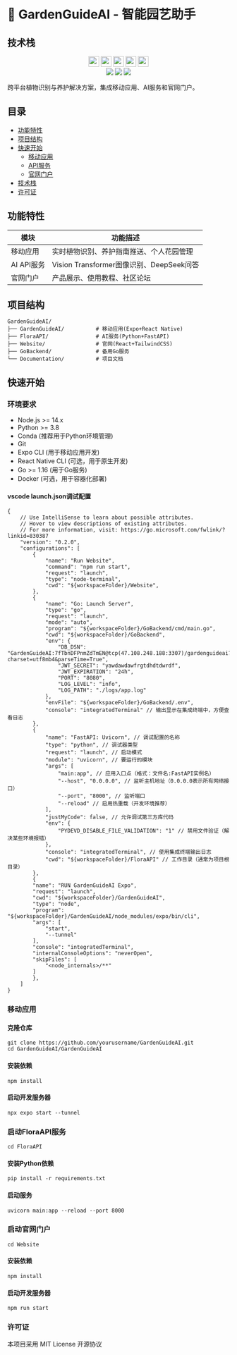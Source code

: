 <!--
 * @Author: Jeffrey Zhu JeffreyZhu0201@gmail.com
 * @Date: 2025-08-29 02:12:37
 * @LastEditors: Jeffrey Zhu JeffreyZhu0201@gmail.com
 * @LastEditTime: 2025-08-31 08:39:55
 * @FilePath: /GardenGuideAI/README.md
 * @Description: 园艺助手综合项目
 * 
 * Copyright (c) 2025 by Jeffrey Zhu, All Rights Reserved. 
-->

# 🌿 GardenGuideAI - 智能园艺助手

## 技术栈
<div align="center"> <img src="https://img.shields.io/badge/Expo-FFFFFF?style=flat-square&logo=expo" height="24"> <img src="https://img.shields.io/badge/React_Native-61DAFB?style=flat-square&logo=react" height="24"> <img src="https://img.shields.io/badge/PyTorch-EE4C2C?style=flat-square&logo=pytorch" height="24"> <img src="https://img.shields.io/badge/FastAPI-009688?style=flat-square&logo=fastapi" height="24"> <img src="https://img.shields.io/badge/Tailwind_CSS-06B6D4?style=flat-square&logo=tailwindcss" height="24"> </div>

<div align="center">
  <img src="https://img.shields.io/badge/Version-1.0.0-green?style=flat-square">
  <img src="https://img.shields.io/badge/License-MIT-blue?style=flat-square">
  <img src="https://img.shields.io/badge/Platform-iOS%20|%20Android%20|%20Web-lightgrey?style=flat-square">
</div>

跨平台植物识别与养护解决方案，集成移动应用、AI服务和官网门户。

## 目录
- [功能特性](#功能特性)
- [项目结构](#项目结构)
- [快速开始](#快速开始)
  - [移动应用](#移动应用)
  - [API服务](#api服务)
  - [官网门户](#官网门户)
- [技术栈](#技术栈)
- [许可证](#许可证)

## 功能特性
| 模块         | 功能描述                          |
|--------------|---------------------------------|
| 移动应用      | 实时植物识别、养护指南推送、个人花园管理 |
| AI API服务    | Vision Transformer图像识别、DeepSeek问答 |
| 官网门户      | 产品展示、使用教程、社区论坛       |

## 项目结构
```tree
GardenGuideAI/
├── GardenGuideAI/          # 移动应用(Expo+React Native)
├── FloraAPI/               # AI服务(Python+FastAPI)
├── Website/                # 官网(React+TailwindCSS)
├── GoBackend/              # 备用Go服务
└── Documentation/          # 项目文档
```

## 快速开始

### 环境要求
- Node.js >= 14.x
- Python >= 3.8
- Conda (推荐用于Python环境管理)
- Git
- Expo CLI (用于移动应用开发)
- React Native CLI (可选，用于原生开发)
- Go >= 1.16 (用于Go服务)
- Docker (可选，用于容器化部署)

#### vscode launch.json调试配置
```
{
    // Use IntelliSense to learn about possible attributes.
    // Hover to view descriptions of existing attributes.
    // For more information, visit: https://go.microsoft.com/fwlink/?linkid=830387
    "version": "0.2.0",
    "configurations": [
        {
            "name": "Run Website",
            "command": "npm run start",
            "request": "launch",
            "type": "node-terminal",
            "cwd": "${workspaceFolder}/Website",
        },
        {
            "name": "Go: Launch Server",
            "type": "go",
            "request": "launch",
            "mode": "auto",
            "program": "${workspaceFolder}/GoBackend/cmd/main.go",
            "cwd": "${workspaceFolder}/GoBackend",
            "env": {
                "DB_DSN": "GardenGuideAI:7fTbnDFPnmZdTmEN@tcp(47.108.248.188:3307)/gardenguideai?charset=utf8mb4&parseTime=True",
                "JWT_SECRET": "yawdawdawfrgtdhdtdwrdf",
                "JWT_EXPIRATION": "24h",
                "PORT": "8080",
                "LOG_LEVEL": "info",
                "LOG_PATH": "./logs/app.log"
            },
            "envFile": "${workspaceFolder}/GoBackend/.env",
            "console": "integratedTerminal" // 输出显示在集成终端中，方便查看日志
        },
        {
            "name": "FastAPI: Uvicorn", // 调试配置的名称
            "type": "python", // 调试器类型
            "request": "launch", // 启动模式
            "module": "uvicorn", // 要运行的模块
            "args": [
                "main:app", // 应用入口点（格式：文件名:FastAPI实例名）
                "--host", "0.0.0.0", // 监听主机地址（0.0.0.0表示所有网络接口）
                "--port", "8000", // 监听端口
                "--reload" // 启用热重载（开发环境推荐）
            ],
            "justMyCode": false, // 允许调试第三方库代码
            "env": {
                "PYDEVD_DISABLE_FILE_VALIDATION": "1" // 禁用文件验证（解决某些环境报错）
            },
            "console": "integratedTerminal", // 使用集成终端输出日志
            "cwd": "${workspaceFolder}/FloraAPI" // 工作目录（通常为项目根目录）
        },
        {
        "name": "RUN GardenGuideAI Expo",
        "request": "launch",
        "cwd": "${workspaceFolder}/GardenGuideAI",    
        "type": "node",
        "program": "${workspaceFolder}/GardenGuideAI/node_modules/expo/bin/cli",
        "args": [
            "start",
            "--tunnel"
        ],
        "console": "integratedTerminal",
        "internalConsoleOptions": "neverOpen",
        "skipFiles": [
            "<node_internals>/**"
        ]
        },
    ]
}
```

### 移动应用
#### 克隆仓库
```
git clone https://github.com/yourusername/GardenGuideAI.git
cd GardenGuideAI/GardenGuideAI
```

#### 安装依赖
```
npm install
```

#### 启动开发服务器
```
npx expo start --tunnel
```

### 启动FloraAPI服务

```
cd FloraAPI
```

#### 安装Python依赖

```
pip install -r requirements.txt
```

#### 启动服务

```
uvicorn main:app --reload --port 8000
```

### 启动官网门户

```
cd Website
```

#### 安装依赖
```
npm install
```

#### 启动开发服务器
```
npm run start
```

### 许可证
本项目采用 MIT License 开源协议